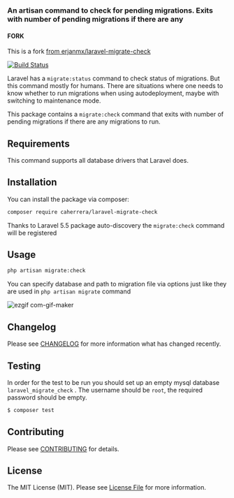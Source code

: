 ### An artisan command to check for pending migrations. Exits with number of pending migrations if there are any
#### FORK ####
This is a fork [from erjanmx/laravel-migrate-check](https://github.com/erjanmx/laravel-migrate-check)

[![Build Status](https://img.shields.io/travis/caherrera/laravel-migrate-check/master.svg?style=flat-square)](https://travis-ci.org/caherrera/laravel-migrate-check)

Laravel has a `migrate:status` command to check status of migrations. But this command mostly for humans. There are situations where one needs to know whether to run migrations when using autodeployment, maybe with switching to maintenance mode.

This package contains a `migrate:check` command that exits with number of pending migrations if there are any migrations to run.

## Requirements

This command supports all database drivers that Laravel does.

## Installation

You can install the package via composer:

```bash
composer require caherrera/laravel-migrate-check
```

Thanks to Laravel 5.5 package auto-discovery the `migrate:check` command will be registered

## Usage

```bash
php artisan migrate:сheck
```

You can specify database and path to migration file via options just like they are used in `php artisan migrate` command

![ezgif com-gif-maker](https://user-images.githubusercontent.com/4899432/34324977-691c5ca2-e895-11e7-9564-f4313763bc74.gif)

## Changelog

Please see [CHANGELOG](CHANGELOG.md) for more information what has changed recently.

## Testing

In order for the test to be run you should set up an empty mysql database `laravel_migrate_check` . The username should be `root`, the required password should be empty.

``` bash
$ composer test
```

## Contributing

Please see [CONTRIBUTING](CONTRIBUTING.md) for details.

## License

The MIT License (MIT). Please see [License File](LICENSE.md) for more information.
